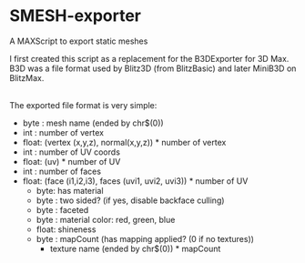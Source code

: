 # SMESH-exporter
A MAXScript to export static meshes

I first created this script as a replacement for the B3DExporter for 3D Max. 
B3D was a file format used by Blitz3D (from BlitzBasic) and later MiniB3D on BlitzMax.

<br>The exported file format is very simple:<br>

* byte : mesh name (ended by chr$(0))
* int  : number of vertex
* float: (vertex (x,y,z), normal(x,y,z)) * number of vertex
* int  : number of UV coords
* float: (uv) * number of UV
* int  : number of faces
* float: (face (i1,i2,i3), faces (uvi1, uvi2, uvi3)) * number of UV
  * byte: has material
  * byte : two sided? (if yes, disable backface culling)
  * byte : faceted
  * byte : material color: red, green, blue
  * float: shineness
  * byte : mapCount (has mapping applied? (0 if no textures))
    * texture name (ended by chr$(0)) * mapCount

